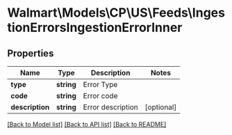 # Walmart\Models\CP\US\Feeds\IngestionErrorsIngestionErrorInner

## Properties

Name | Type | Description | Notes
------------ | ------------- | ------------- | -------------
**type** | **string** | Error Type |
**code** | **string** | Error code |
**description** | **string** | Error description | [optional]


[[Back to Model list]](./) [[Back to API list]](../../../../../README.md#supported-apis) [[Back to README]](../../../../../README.md)
